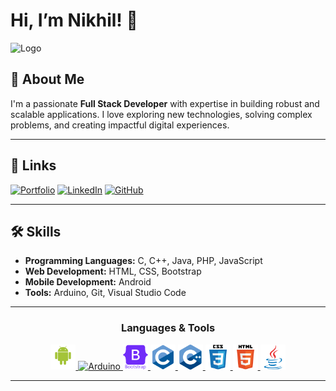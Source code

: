 # Hi, I’m Nikhil! 👋  

![Logo](https://user-images.githubusercontent.com/10498744/210012254-234538ff-d198-48aa-8964-37e6fd45d227.gif)  

## 🚀 About Me  
I'm a passionate **Full Stack Developer** with expertise in building robust and scalable applications. I love exploring new technologies, solving complex problems, and creating impactful digital experiences.

---

## 🔗 Links  
[![Portfolio](https://img.shields.io/badge/Portfolio-000?style=for-the-badge&logo=ko-fi&logoColor=white)](https://nick7979.netlify.app/)  [![LinkedIn](https://img.shields.io/badge/LinkedIn-0A66C2?style=for-the-badge&logo=linkedin&logoColor=white)](https://www.linkedin.com/in/nikhil-gaikwad-4769912a5/)  [![GitHub](https://img.shields.io/badge/GitHub-000?style=for-the-badge&logo=github&logoColor=white)](https://github.com/nikhilgaikwad7979)  

---

## 🛠 Skills  
- **Programming Languages:** C, C++, Java, PHP, JavaScript  
- **Web Development:** HTML, CSS, Bootstrap  
- **Mobile Development:** Android  
- **Tools:** Arduino, Git, Visual Studio Code  

---

<h3 align="center">Languages & Tools</h3>  
<p align="center">
  <a href="https://developer.android.com" target="_blank" rel="noreferrer">
    <img src="https://raw.githubusercontent.com/devicons/devicon/master/icons/android/android-original-wordmark.svg" alt="Android" width="40" height="40"/>
  </a>  
  <a href="https://www.arduino.cc/" target="_blank" rel="noreferrer">
    <img src="https://cdn.worldvectorlogo.com/logos/arduino-1.svg" alt="Arduino" width="40" height="40"/>
  </a>  
  <a href="https://getbootstrap.com" target="_blank" rel="noreferrer">
    <img src="https://raw.githubusercontent.com/devicons/devicon/master/icons/bootstrap/bootstrap-plain-wordmark.svg" alt="Bootstrap" width="40" height="40"/>
  </a>  
  <a href="https://www.cprogramming.com/" target="_blank" rel="noreferrer">
    <img src="https://raw.githubusercontent.com/devicons/devicon/master/icons/c/c-original.svg" alt="C" width="40" height="40"/>
  </a>  
  <a href="https://www.w3schools.com/cpp/" target="_blank" rel="noreferrer">
    <img src="https://raw.githubusercontent.com/devicons/devicon/master/icons/cplusplus/cplusplus-original.svg" alt="C++" width="40" height="40"/>
  </a>  
  <a href="https://www.w3schools.com/css/" target="_blank" rel="noreferrer">
    <img src="https://raw.githubusercontent.com/devicons/devicon/master/icons/css3/css3-original-wordmark.svg" alt="CSS3" width="40" height="40"/>
  </a>  
  <a href="https://www.w3.org/html/" target="_blank" rel="noreferrer">
    <img src="https://raw.githubusercontent.com/devicons/devicon/master/icons/html5/html5-original-wordmark.svg" alt="HTML5" width="40" height="40"/>
  </a>  
  <a href="https://www.java.com" target="_blank" rel="noreferrer">
    <img src="https://raw.githubusercontent.com/devicons/devicon/master/icons/java/java-original.svg" alt="Java" width="40" height="40"/>
  </a>  
</p>  

---

